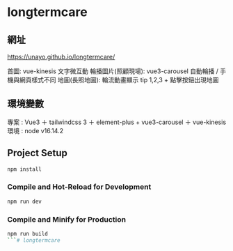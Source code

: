 # longtermcare

## 網址
https://unayo.github.io/longtermcare/

首圖: vue-kinesis 文字微互動
輪播圖片(照顧現場): vue3-carousel 自動輪播 / 手機與網頁樣式不同
地圖(長照地圖): 輪流動畫顯示 tip 1,2,3 + 點擊按鈕出現地圖

## 環境變數

專案 : Vue3 ＋ tailwindcss 3 ＋ element-plus + vue3-carousel ＋ vue-kinesis
環境 : node v16.14.2

## Project Setup

```sh
npm install
```

### Compile and Hot-Reload for Development

```sh
npm run dev
```

### Compile and Minify for Production

```sh
npm run build
```# longtermcare
